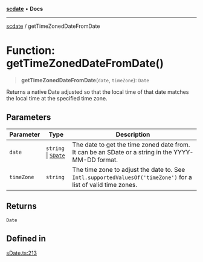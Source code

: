 [**scdate**](../README.md) • **Docs**

---

[scdate](../README.md) / getTimeZonedDateFromDate

# Function: getTimeZonedDateFromDate()

> **getTimeZonedDateFromDate**(`date`, `timeZone`): `Date`

Returns a native Date adjusted so that the local time of that date matches
the local time at the specified time zone.

## Parameters

| Parameter  | Type                                       | Description                                                                                                   |
| ---------- | ------------------------------------------ | ------------------------------------------------------------------------------------------------------------- |
| `date`     | `string` \| [`SDate`](../classes/SDate.md) | The date to get the time zoned date from. It can be an SDate or a string in the YYYY-MM-DD format.            |
| `timeZone` | `string`                                   | The time zone to adjust the date to. See `Intl.supportedValuesOf('timeZone')` for a list of valid time zones. |

## Returns

`Date`

## Defined in

[sDate.ts:213](https://github.com/ericvera/scdate/blob/main/src/sDate.ts#L213)
